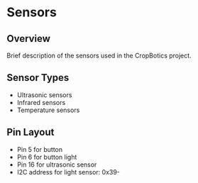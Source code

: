 # Sensors

## Overview

Brief description of the sensors used in the CropBotics project.

## Sensor Types

-   Ultrasonic sensors
-   Infrared sensors
-   Temperature sensors

## Pin Layout

-   Pin 5 for button
-   Pin 6 for button light
-   Pin 16 for ultrasonic sensor
-   I2C address for light sensor: 0x39-
